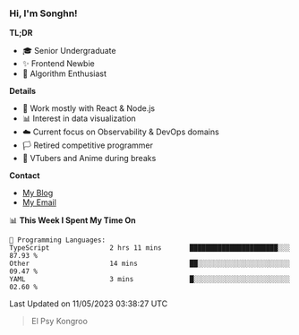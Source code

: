 ### Hi, I'm Songhn!

**TL;DR**

- 🎓 Senior Undergraduate
- ✨ Frontend Newbie
- 🎈 Algorithm Enthusiast

**Details**

- 🎯 Work mostly with React & Node.js
- 📊 Interest in data visualization
- ☁️ Current focus on Observability & DevOps domains
- 🏳️ Retired competitive programmer
- 🍵 VTubers and Anime during breaks

**Contact**
- [My Blog](https://blog.songhn.com)
- [My Email](mailto:songhn233@gmail.com)

<!--START_SECTION:waka-->
📊 **This Week I Spent My Time On** 

```text
💬 Programming Languages: 
TypeScript               2 hrs 11 mins       ██████████████████████░░░   87.93 % 
Other                    14 mins             ██░░░░░░░░░░░░░░░░░░░░░░░   09.47 % 
YAML                     3 mins              █░░░░░░░░░░░░░░░░░░░░░░░░   02.60 % 
```


 Last Updated on 11/05/2023 03:38:27 UTC
<!--END_SECTION:waka-->

> El Psy Kongroo
